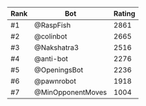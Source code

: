 Rank|Bot|Rating
---|---|---
#1|@RaspFish|2861
#2|@colinbot|2665
#3|@Nakshatra3|2516
#4|@anti-bot|2276
#5|@OpeningsBot|2236
#6|@pawnrobot|1918
#7|@MinOpponentMoves|1004
